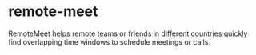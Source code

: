 # remote-meet
RemoteMeet helps remote teams or friends in different countries quickly find overlapping time windows to schedule meetings or calls.
